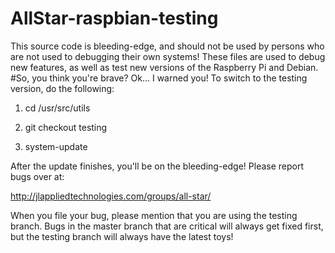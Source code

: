 # AllStar-raspbian-testing
This source code is bleeding-edge, and should not be used by persons who are not used to debugging their own systems!
These files are used to debug new features, as well as test new versions of the Raspberry Pi and Debian.
#So, you think you're brave?
Ok... I warned you!
To switch to the testing version, do the following:

1. cd /usr/src/utils

2. git checkout testing

3. system-update

After the update finishes, you'll be on the bleeding-edge!
Please report bugs over at:

http://jlappliedtechnologies.com/groups/all-star/

When you file your bug, please mention that you are using the testing branch. Bugs in the master branch that are critical will always get fixed first, but the testing branch will always have the latest toys!
